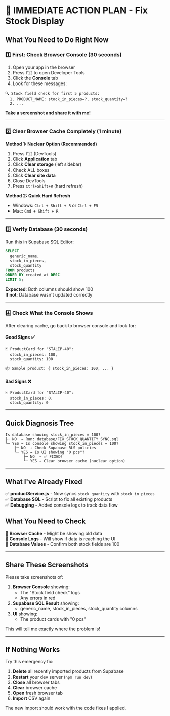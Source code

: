 # 🎯 IMMEDIATE ACTION PLAN - Fix Stock Display

## What You Need to Do Right Now

### 1️⃣ First: Check Browser Console (30 seconds)

1. Open your app in the browser
2. Press `F12` to open Developer Tools
3. Click the **Console** tab
4. Look for these messages:

```
🔍 Stock field check for first 5 products:
  1. PRODUCT_NAME: stock_in_pieces=?, stock_quantity=?
  2. ...
```

**Take a screenshot and share it with me!**

---

### 2️⃣ Clear Browser Cache Completely (1 minute)

**Method 1: Nuclear Option (Recommended)**

1. Press `F12` (DevTools)
2. Click **Application** tab
3. Click **Clear storage** (left sidebar)
4. Check ALL boxes
5. Click **Clear site data**
6. Close DevTools
7. Press `Ctrl+Shift+R` (hard refresh)

**Method 2: Quick Hard Refresh**

- Windows: `Ctrl + Shift + R` or `Ctrl + F5`
- Mac: `Cmd + Shift + R`

---

### 3️⃣ Verify Database (30 seconds)

Run this in Supabase SQL Editor:

```sql
SELECT
  generic_name,
  stock_in_pieces,
  stock_quantity
FROM products
ORDER BY created_at DESC
LIMIT 5;
```

**Expected**: Both columns should show 100  
**If not**: Database wasn't updated correctly

---

### 4️⃣ Check What the Console Shows

After clearing cache, go back to browser console and look for:

#### Good Signs ✅

```
🃏 ProductCard for "STALIP-40":
  stock_in_pieces: 100,
  stock_quantity: 100
```

```
📦 Sample product: { stock_in_pieces: 100, ... }
```

#### Bad Signs ❌

```
🃏 ProductCard for "STALIP-40":
  stock_in_pieces: 0,
  stock_quantity: 0
```

---

## Quick Diagnosis Tree

```
Is database showing stock_in_pieces = 100?
├─ NO  → Run: database/FIX_STOCK_QUANTITY_SYNC.sql
└─ YES → Is console showing stock_in_pieces = 100?
    ├─ NO  → Check Supabase RLS policies
    └─ YES → Is UI showing "0 pcs"?
        ├─ NO  → ✅ FIXED!
        └─ YES → Clear browser cache (nuclear option)
```

---

## What I've Already Fixed

✅ **productService.js** - Now syncs `stock_quantity` with `stock_in_pieces`  
✅ **Database SQL** - Script to fix all existing products  
✅ **Debugging** - Added console logs to track data flow

## What You Need to Check

📍 **Browser Cache** - Might be showing old data  
📍 **Console Logs** - Will show if data is reaching the UI  
📍 **Database Values** - Confirm both stock fields are 100

---

## Share These Screenshots

Please take screenshots of:

1. **Browser Console** showing:
   - The "Stock field check" logs
   - Any errors in red
2. **Supabase SQL Result** showing:
   - generic_name, stock_in_pieces, stock_quantity columns
3. **UI** showing:
   - The product cards with "0 pcs"

This will tell me exactly where the problem is!

---

## If Nothing Works

Try this emergency fix:

1. **Delete** all recently imported products from Supabase
2. **Restart** your dev server (`npm run dev`)
3. **Close** all browser tabs
4. **Clear** browser cache
5. **Open** fresh browser tab
6. **Import** CSV again

The new import should work with the code fixes I applied.
